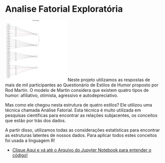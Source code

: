 # Analise Fatorial Exploratória

<img src="https://github.com/FerrazThales/AnaliseFatorialExploratoria/blob/main/BaseDeDados/mr4.png" width="200">
Neste projeto utilizamos as respostas de mais de mil participantes ao Questionário de Estilos de Humor proposto por Rod Martin. O modelo de Martin considera que existem quatro tipos de humor: afiliativo, otimista, agressivo e autodepreciativo.

Mas como ele chegou nesta estrutura de quatro estilos? Ele utilizou uma técnica chamada Análise Fatorial. Esta técnica é muito utilizada em pesquisas científicas para encontrar as relações subjacentes, os conceitos que estão por trás dos dados.

A partir disso, utilizamos todas as considerações estatísticas para encontrar as estruturas latentes de nossos dados. Para aplicar todos estes conceitos foi usada a linguagem R!

* [Clique Aqui e vá até o Arquivo do Jupyter Notebook para entender o código!](https://github.com/FerrazThales/AnaliseFatorialExploratoria/blob/main/An%C3%A1lise%20Fatorial%20Explorat%C3%B3ria.ipynb)
